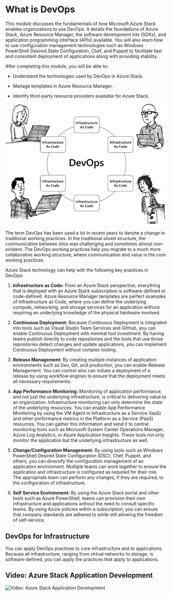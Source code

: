 # What is DevOps

This module discusses the fundamentals of how Microsoft Azure Stack enables organizations to use DevOps. It details the foundations of Azure Stack, Azure Resource Manager, the software development kits (SDKs), and application programming interface (APIs) available. You will also learn how to use configuration management technologies such as Windows PowerShell Desired State Configuration, Chef, and Puppet to facilitate fast and consistent deployment of applications along with providing stability.

After completing this module, you will be able to:

- Understand the technologies used by DevOps in Azure Stack.

- Manage templates in Azure Resource Manager.

- Identify third-party resource providers available for Azure Stack.

![what is DevOps?](media/what-is-devops.png)

The term DevOps has been used a lot in recent years to denote a change in traditional working practices. In the traditional siloed structure, the communication between silos was challenging and sometimes almost non-existent. The DevOps working practices help you migrate to a much more collaborative working structure, where communication and value is the core working practices.

Azure Stack technology can help with the following key practices in DevOps:

1. **Infrastructure as Code:** From an Azure Stack perspective, everything that is deployed with an Azure Stack subscription is software-defined or code-defined. Azure Resource Manager templates are perfect examples of Infrastructure as Code, where you can define the underlying compute, networking, and storage services for an application without requiring an underlying knowledge of the physical hardware involved.

2. **Continuous Deployment:** Because Continuous Deployment is integrated into tools such as Visual Studio Team Services and GitHub, you can enable Continuous Deployment with minimal tool investment. By having teams publish directly to code repositories and the tools that use those repositories detect changes and update applications, you can implement Continuous Deployment without complex tooling.

3. **Release Management:** By creating multiple instances of application environments such as Dev, QA, and production, you can enable Release Management. You can control who can initiate a deployment of a release by using workflow engines to ensure that the deployment meets all necessary requirements.

4. **App Performance Monitoring:** Monitoring of application performance, and not just the underlying infrastructure, is critical to delivering value to an organization. Infrastructure monitoring can only determine the state of the underlying resources. You can enable App Performance Monitoring by using the VM Agent in Infrastructure as a Service (IaaS) and other performance metrics in the Platform as a Service (PaaS) resources. You can gather this information and send it to central monitoring tools such as Microsoft System Center Operations Manager, Azure Log Analytics, or Azure Application Insights. These tools not only monitor the application but the underlying infrastructure as well.

5. **Change/Configuration Management:** By using tools such as Windows PowerShell Desired State Configuration (DSC), Chef, Puppet, and others, you can diversify the configuration management of an application environment. Multiple teams can work together to ensure the application and infrastructure is configured as required for their role. The appropriate team can perform any changes, if they are required, to the configuration of infrastructure.

6. **Self Service Environment:** By using the Azure Stack portal and other tools such as Azure PowerShell, teams can provision their own infrastructure and applications without the need to consult specific teams. By using Azure policies within a subscription, you can ensure that company standards are adhered to while still allowing the freedom of self-service.

## DevOps for Infrastructure

You can apply DevOps practices to core infrastructure and to applications. Because all infrastructure, ranging from virtual networks to storage, is software-defined, you can apply the practices that apply to applications.

## Video: Azure Stack Application Development

![Video: Azure Stack Application Development](http://img.youtube.com/vi/119hashutck/0.jpg)<a href="https://www.youtube.com/watch?v=119hashutck" target="_blank"></a>